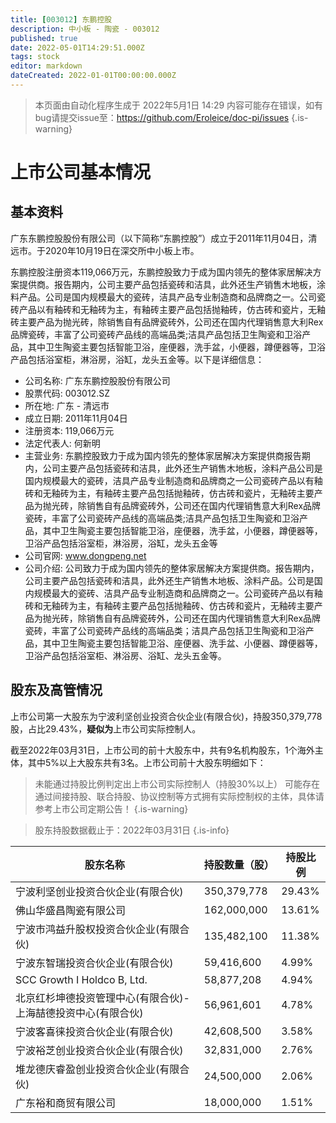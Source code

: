 ```yaml
---
title: [003012] 东鹏控股
description: 中小板 - 陶瓷 - 003012
published: true
date: 2022-05-01T14:29:51.000Z
tags: stock
editor: markdown
dateCreated: 2022-01-01T00:00:00.000Z
---
```


> 本页面由自动化程序生成于 2022年5月1日 14:29
> 内容可能存在错误，如有bug请提交issue至：https://github.com/Eroleice/doc-pi/issues
{.is-warning}

# 上市公司基本情况

## 基本资料

广东东鹏控股股份有限公司（以下简称“东鹏控股”）成立于2011年11月04日，清远市。于2020年10月19日在深交所中小板上市。

东鹏控股注册资本119,066万元，东鹏控股致力于成为国内领先的整体家居解决方案提供商。报告期内，公司主要产品包括瓷砖和洁具，此外还生产销售木地板，涂料产品。公司是国内规模最大的瓷砖，洁具产品专业制造商和品牌商之一。公司瓷砖产品以有釉砖和无釉砖为主，有釉砖主要产品包括抛釉砖，仿古砖和瓷片，无釉砖主要产品为抛光砖，除销售自有品牌瓷砖外，公司还在国内代理销售意大利Rex品牌瓷砖，丰富了公司瓷砖产品线的高端品类;洁具产品包括卫生陶瓷和卫浴产品，其中卫生陶瓷主要包括智能卫浴，座便器，洗手盆，小便器，蹲便器等，卫浴产品包括浴室柜，淋浴房，浴缸，龙头五金等。以下是详细信息：

- 公司名称: 广东东鹏控股股份有限公司
- 股票代码: 003012.SZ
- 所在地: 广东 - 清远市
- 成立日期: 2011年11月04日
- 注册资本: 119,066万元
- 法定代表人: 何新明
- 主营业务: 东鹏控股致力于成为国内领先的整体家居解决方案提供商报告期内，公司主要产品包括瓷砖和洁具，此外还生产销售木地板，涂料产品公司是国内规模最大的瓷砖，洁具产品专业制造商和品牌商之一公司瓷砖产品以有釉砖和无釉砖为主，有釉砖主要产品包括抛釉砖，仿古砖和瓷片，无釉砖主要产品为抛光砖，除销售自有品牌瓷砖外，公司还在国内代理销售意大利Rex品牌瓷砖，丰富了公司瓷砖产品线的高端品类;洁具产品包括卫生陶瓷和卫浴产品，其中卫生陶瓷主要包括智能卫浴，座便器，洗手盆，小便器，蹲便器等，卫浴产品包括浴室柜，淋浴房，浴缸，龙头五金等
- 公司官网: www.dongpeng.net
- 公司介绍: 公司致力于成为国内领先的整体家居解决方案提供商。报告期内，公司主要产品包括瓷砖和洁具，此外还生产销售木地板、涂料产品。公司是国内规模最大的瓷砖、洁具产品专业制造商和品牌商之一。公司瓷砖产品以有釉砖和无釉砖为主，有釉砖主要产品包括抛釉砖、仿古砖和瓷片，无釉砖主要产品为抛光砖，除销售自有品牌瓷砖外，公司还在国内代理销售意大利Rex品牌瓷砖，丰富了公司瓷砖产品线的高端品类；洁具产品包括卫生陶瓷和卫浴产品，其中卫生陶瓷主要包括智能卫浴、座便器、洗手盆、小便器、蹲便器等，卫浴产品包括浴室柜、淋浴房、浴缸、龙头五金等。


## 股东及高管情况

上市公司第一大股东为宁波利坚创业投资合伙企业(有限合伙)，持股350,379,778股，占比29.43%，**疑似为**上市公司实际控制人。

截至2022年03月31日，上市公司的前十大股东中，共有9名机构股东，1个海外主体，其中5%以上大股东共有3名。上市公司前十大股东明细如下：

> 未能通过持股比例判定出上市公司实际控制人（持股30%以上）
> 可能存在通过间接持股、联合持股、协议控制等方式拥有实际控制权的主体，具体请参考上市公司定期公告！
{.is-warning}

> 股东持股数据截止于：2022年03月31日
{.is-info}

| 股东名称 | 持股数量（股） | 持股比例 |
| --- | --- | --- |
| 宁波利坚创业投资合伙企业(有限合伙) | 350,379,778 | 29.43% |
| 佛山华盛昌陶瓷有限公司 | 162,000,000 | 13.61% |
| 宁波市鸿益升股权投资合伙企业(有限合伙) | 135,482,100 | 11.38% |
| 宁波东智瑞投资合伙企业(有限合伙) | 59,416,600 | 4.99% |
| SCC Growth I Holdco B, Ltd. | 58,877,208 | 4.94% |
| 北京红杉坤德投资管理中心(有限合伙)-上海喆德投资中心(有限合伙) | 56,961,601 | 4.78% |
| 宁波客喜徕投资合伙企业(有限合伙) | 42,608,500 | 3.58% |
| 宁波裕芝创业投资合伙企业(有限合伙) | 32,831,000 | 2.76% |
| 堆龙德庆睿盈创业投资合伙企业(有限合伙) | 24,500,000 | 2.06% |
| 广东裕和商贸有限公司 | 18,000,000 | 1.51% |




